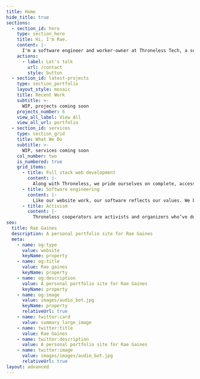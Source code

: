 ```yaml
---
title: Home
hide_title: true
sections:
  - section_id: hero
    type: section_hero
    title: Hi, I'm Rae.
    content: |-
      I'm a software engineer and worker-owner at Throneless Tech, a social justice-focused tech collective.
    actions:
      - label: Let's talk
        url: /contact
        style: button
  - section_id: latest-projects
    type: section_portfolio
    layout_style: mosaic
    title: Recent Work
    subtitle: >-
      WIP, projects coming soon
    projects_number: 6
    view_all_label: View All
    view_all_url: portfolio
  - section_id: services
    type: section_grid
    title: What We Do
    subtitle: >-
      WIP, services coming soon
    col_number: two
    is_numbered: true
    grid_items:
      - title: Full stack web development
        content: |-
          Along with Throneless, we pride ourselves on complete, accessible, responsive work that is long lasting and durable for causes we believe in. We’ll work with you to create the right look and feel for your site or app, valuing your knowledge of your cause and brand with our knowledge of design and code.
      - title: Software engineering
        content: |-
          Like our website work, our software reflects our values. We build carefully and thoughtfully to create applications that are easy to use and effective.
      - title: Activism
        content: |-
          Throneless cooperators are activists and organizers who’ve done work on a variety of issues, including reproductive justice, food justice, gender parity, racial equity and internet freedom. We care as deeply about building responsible, accessible software and websites as we do about the issues and causes we’re building for.
seo:
  title: Rae Gaines
  description: A personal portfolio site for Rae Gaines
  meta:
    - name: og:type
      value: website
      keyName: property
    - name: og:title
      value: Rae gaines
      keyName: property
    - name: og:description
      value: A personal portfolio site for Rae Gaines
      keyName: property
    - name: og:image
      value: images/audio_bot.jpg
      keyName: property
      relativeUrl: true
    - name: twitter:card
      value: summary_large_image
    - name: twitter:title
      value: Rae Gaines
    - name: twitter:description
      value: A personal portfolio site for Rae Gaines
    - name: twitter:image
      value: images/images/audio_bot.jpg
      relativeUrl: true
layout: advanced
---
```

